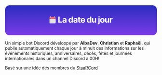 ![Banner](https://raw.githubusercontent.com/RaphTHLN/LaDateDuJour/refs/heads/main/lddj.png)

Un simple bot Discord développé par **AlbaDev**, **Christian** et **Raphaël**, qui publie automatiquement chaque jour à minuit des informations sur les événements historiques, anniversaires, décès, fêtes et journées internationales dans un channel Discord à 00H!

Basé sur une idée des membres du [StaaRCord](https://discord.gg/staar)

